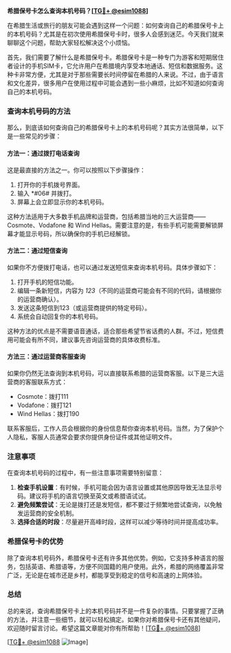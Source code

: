 **希腊保号卡怎么查询本机号码？[[TG💪+ @esim1088](https://t.me/s/esim1088)]**

在希腊生活或旅行的朋友可能会遇到这样一个问题：如何查询自己的希腊保号卡上的本机号码？尤其是在初次使用希腊保号卡时，很多人会感到迷茫。今天我们就来聊聊这个问题，帮助大家轻松解决这个小烦恼。

首先，我们需要了解什么是希腊保号卡。希腊保号卡是一种专门为游客和短期居住者设计的手机SIM卡，它允许用户在希腊境内享受本地通话、短信和数据服务。这种卡非常方便，尤其是对于那些需要长时间停留在希腊的人来说。不过，由于语言和文化差异，很多用户在使用过程中可能会遇到一些小麻烦，比如不知道如何查询自己的本机号码。

### 查询本机号码的方法

那么，到底该如何查询自己的希腊保号卡上的本机号码呢？其实方法很简单，以下是一些常见的步骤：

#### 方法一：通过拨打电话查询
这是最直接的方法之一。你可以按照以下步骤操作：
1. 打开你的手机拨号界面。
2. 输入 *#06# 并拨打。
3. 屏幕上会立即显示你的本机号码。

这种方法适用于大多数手机品牌和运营商，包括希腊当地的三大运营商——Cosmote、Vodafone 和 Wind Hellas。需要注意的是，有些手机可能需要解锁屏幕才能显示号码，所以确保你的手机已经解锁。

#### 方法二：通过短信查询
如果你不方便拨打电话，也可以通过发送短信来查询本机号码。具体步骤如下：
1. 打开手机的短信功能。
2. 编辑一条新短信，内容为 *123*（不同的运营商可能会有不同的代码，请根据你的运营商确认）。
3. 发送这条短信到123（或运营商提供的特定号码）。
4. 系统会自动回复你的本机号码。

这种方法的优点是不需要语音通话，适合那些希望节省话费的人群。不过，短信费用可能会有所不同，建议事先咨询运营商的具体收费标准。

#### 方法三：通过运营商客服查询
如果你仍然无法查询到本机号码，可以直接联系希腊的运营商客服。以下是三大运营商的客服联系方式：
- Cosmote：拨打111
- Vodafone：拨打121
- Wind Hellas：拨打190

联系客服后，工作人员会根据你的身份信息帮你查询本机号码。当然，为了保护个人隐私，客服人员通常会要求你提供身份证件或其他证明文件。

### 注意事项

在查询本机号码的过程中，有一些注意事项需要特别留意：
1. **检查手机设置**：有时候，手机可能会因为语言设置或其他原因导致无法显示号码。建议将手机的语言切换至英文或希腊语试试。
2. **避免频繁尝试**：无论是拨打还是发短信，都不要过于频繁地尝试查询，以免触发运营商的安全机制。
3. **选择合适的时段**：尽量避开高峰时段，这样可以减少等待时间并提高成功率。

### 希腊保号卡的优势

除了查询本机号码外，希腊保号卡还有许多其他优势。例如，它支持多种语言的服务，包括英语、希腊语等，方便不同国籍的用户使用。此外，希腊的网络覆盖非常广泛，无论是在城市还是乡村，都能享受到稳定的信号和高速的上网体验。

### 总结

总的来说，查询希腊保号卡上的本机号码并不是一件复杂的事情。只要掌握了正确的方法，并注意一些细节，就可以轻松搞定。如果你对希腊保号卡还有其他疑问，欢迎随时留言讨论。希望这篇文章能对你有所帮助！[[TG💪+ @esim1088](https://t.me/s/esim1088)]

[[TG💪+ @esim1088](https://t.me/s/esim1088) ![Image](https://i.postimg.cc/4NQfJmqS/Snipaste-2025-05-13-00-14-12.png)]